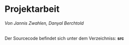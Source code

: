 # Projektarbeit
###### Von Jannis Zwahlen, Danyal Berchtold
Der Sourcecode befindet sich unter dem Verzeichniss: **src**